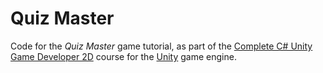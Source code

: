 # Quiz Master
Code for the _Quiz Master_ game tutorial, as part of the [Complete C# Unity Game Developer 2D](https://www.udemy.com/course/unitycourse/)
course for the [Unity](https://unity.com/) game engine.
